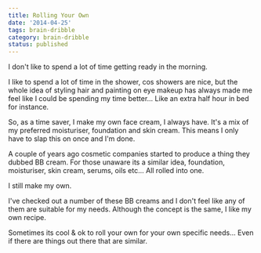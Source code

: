 ```yaml
---
title: Rolling Your Own
date: '2014-04-25'
tags: brain-dribble
category: brain-dribble
status: published
---
```


<p>I don't like to spend a lot of time getting ready in the morning.</p>
<p>I like to spend a lot of time in the shower, cos showers are nice, but the whole idea of styling hair and painting on eye makeup has always made me feel like I could be spending my time better... Like an extra half hour in bed for instance.</p>
<p>So, as a time saver, I make my own face cream, I always have. It's a mix of my preferred moisturiser, foundation and skin cream. This means I only have to slap this on once and I'm done.</p>
<p>A couple of years ago cosmetic companies started to produce a thing they dubbed BB cream. For those unaware its a similar idea, foundation, moisturiser, skin cream, serums, oils etc... All rolled into one.</p>
<p>I still make my own.</p>
<p>I've checked out a number of these BB creams and I don't feel like any of them are suitable for my needs. Although the concept is the same, I like my own recipe.</p>
<p>Sometimes its cool &amp; ok to roll your own for your own specific needs... Even if there are things out there that are similar.</p>

